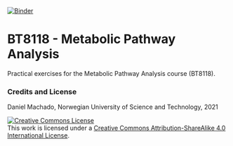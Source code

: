 [![Binder](https://mybinder.org/badge_logo.svg)](https://mybinder.org/v2/gh/NTNU-Machado-Lab/BT8118/HEAD?urlpath=lab)

# **BT8118** - Metabolic Pathway Analysis

Practical exercises for the Metabolic Pathway Analysis course (BT8118).

### Credits and License

Daniel Machado, Norwegian University of Science and Technology, 2021

<a rel="license" href="http://creativecommons.org/licenses/by-sa/4.0/"><img alt="Creative Commons License" style="border-width:0" src="https://i.creativecommons.org/l/by-sa/4.0/88x31.png" /></a><br />This work is licensed under a <a rel="license" href="http://creativecommons.org/licenses/by-sa/4.0/">Creative Commons Attribution-ShareAlike 4.0 International License</a>.
